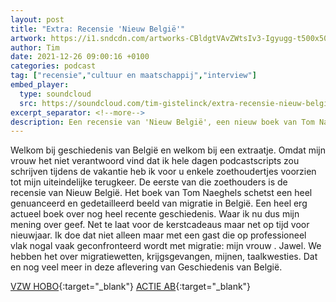 ```yaml
---
layout: post
title: "Extra: Recensie 'Nieuw België'"
artwork: https://i1.sndcdn.com/artworks-CBldgtVAvZWtsIv3-Igyugg-t500x500.jpg
author: Tim
date: 2021-12-26 09:00:16 +0100
categories: podcast
tag: ["recensie","cultuur en maatschappij","interview"]
embed_player:
  type: soundcloud
  src: https://soundcloud.com/tim-gistelinck/extra-recensie-nieuw-belgie
excerpt_separator: <!--more-->
description: Een recensie van 'Nieuw België', een nieuw boek van Tom Naeghels.
---
```

Welkom bij geschiedenis van België en welkom bij een extraatje. Omdat mijn vrouw het niet verantwoord vind dat ik hele dagen podcastscripts zou schrijven tijdens de vakantie heb ik voor u enkele zoethoudertjes voorzien tot mijn uiteindelijke terugkeer. De eerste van die zoethouders is de recensie van Nieuw België. Het boek van Tom Naeghels schetst een heel genuanceerd en gedetailleerd beeld van migratie in België. Een heel erg actueel boek over nog heel recente geschiedenis. Waar ik nu dus mijn mening over geef. Net te laat voor de kerstcadeaus maar net op tijd voor nieuwjaar. Ik doe dat niet alleen maar met een gast die op professioneel vlak nogal vaak geconfronteerd wordt met migratie: mijn vrouw . Jawel. We hebben het over migratiewetten, krijgsgevangen, mijnen, taalkwesties. Dat en nog veel meer in deze aflevering van Geschiedenis van België.

[VZW HOBO](https://www.hobo.brussels/site/nl/){:target="_blank"}
[ACTIE AB](https://www.abconcerts.be/nl/nieuws/schenk-voor-5-een-oudejaarsmaaltijd-aan-een-thuisloze-persoon/a1e5J000001C65PQAS){:target="_blank"}
